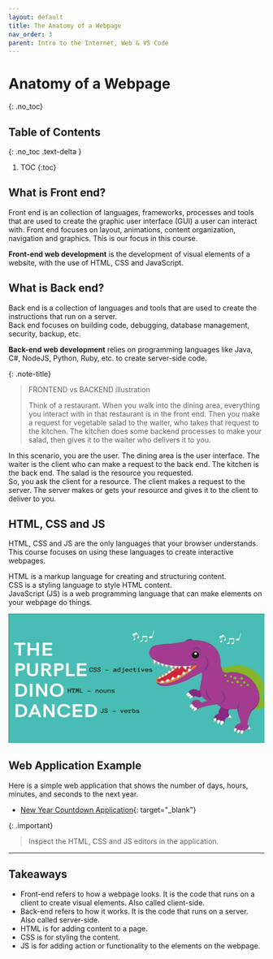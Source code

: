 ```yaml
---
layout: default
title: The Anatomy of a Webpage
nav_order: 3
parent: Intro to the Internet, Web & VS Code
---
```


# Anatomy of a Webpage
{: .no_toc}

## Table of Contents
{: .no_toc .text-delta }

1. TOC
{:toc}

## What is Front end?

Front end is an collection of languages, frameworks, processes and tools that are used to create the graphic user interface (GUI) a user can interact with. 
Front end focuses on layout, animations, content organization, navigation and graphics. This is our focus in this course. 

**Front-end web development** is the development of visual elements of a website, with the use of HTML, CSS  and JavaScript. 

## What is Back end?

Back end is a collection of languages and tools that are used to create the instructions that run on a server.  
Back end focuses on building code, debugging, database management, security, backup, etc.

**Back-end web development** relies on programming languages like Java, C#, NodeJS, Python, Ruby, etc. to create server-side code.

{: .note-title}
> FRONTEND vs BACKEND illustration
> 
> Think of a restaurant. When you walk into the dining area, everything you interact with in that restaurant is in the front end. Then you make a request for vegetable salad to the waiter, who takes that request to the kitchen. The kitchen does some backend processes to make your salad, then gives it to the waiter who delivers it to you. 

In this scenario, you are the user. The dining area is the user interface. The waiter is the client who can make a request to the back end. The kitchen is the back end. The salad is the resource you requested.  
So, you ask the client for a resource. The client makes a request to the server. The server makes or gets your resource and gives it to the client to deliver to you. 

## HTML, CSS and JS

HTML, CSS and JS are the only languages that your browser understands. This course focuses on using these languages to create interactive webpages. 

HTML is a markup language for creating and structuring content.  
CSS is a styling language to style HTML content.  
JavaScript (JS) is a web programming language that can make elements on your webpage do things.

![HTML CSS JavaScript Illustration](./images/html-css_js-example.jpg "HTML CSS JavaScript Illustration")

## Web Application Example

Here is a simple web application that shows the number of days, hours, minutes, and seconds to the next year. 

- [New Year Countdown Application](https://codepen.io/obaadelusi/pen/XWPVbYX){: target="_blank"}

{: .important}
> Inspect the HTML, CSS and JS editors in the application.

---

## Takeaways

- Front-end refers to how a webpage looks. It is the code that runs on a client to create visual elements. Also called client-side.
- Back-end refers to how it works. It is the code that runs on a server. Also called server-side. 
- HTML is for adding content to a page.
- CSS is for styling the content. 
- JS is for adding action or functionality to the elements on the webpage. 
